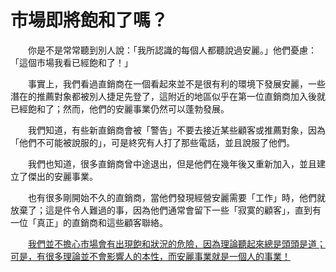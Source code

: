 # 市場即將飽和了嗎？

&emsp;&emsp;你是不是常常聽到別人說：「我所認識的每個人都聽說過安麗。」他們憂慮：「這個市場我看已經飽和了！」

&emsp;&emsp;事實上，我們看過直銷商在一個看起來並不是很有利的環境下發展安麗，一些潛在的推薦對象都被別人捷足先登了，這附近的地區似乎在第一位直銷商加入後就已經飽和了；然而，他們的安麗事業仍然可以蓬勃發展。

&emsp;&emsp;我們知道，有些新直銷商會被「警告」不要去接近某些顧客或推薦對象，因為「他們不可能被說服的」，可是終究有人打了那些電話，並且說服了他們。

&emsp;&emsp;我們也知道，很多直銷商曾中途退出，但是他們在幾年後又重新加入，並且建立了傑出的安麗事業。

&emsp;&emsp;也有很多剛開始不久的直銷商，當他們發現經營安麗需要「工作」時，他們就放棄了；這是件令人難過的事，因為他們通常會留下一些「寂寞的顧客」，直到有一位「真正」的直銷商和這些顧客聯絡。

&emsp;&emsp;<u>我們並不擔心市場會有出現飽和狀況的危險，因為理論聽起來總是頭頭是道；可是，有很多理論並不會影響人的本性，而安麗事業就是一個人的事業！</u>

